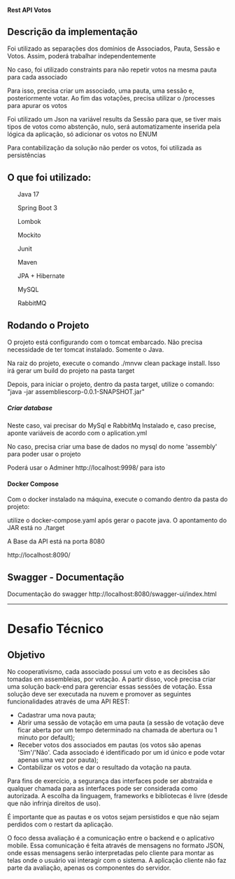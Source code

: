 #### Rest API Votos

<h2>Descrição da implementação</h2>
<p> Foi utilizado as separações dos domínios de Associados, Pauta, Sessão e Votos. Assim, poderá trabalhar independentemente </p>
<p> No caso, foi utilizado constraints para não repetir votos na mesma pauta para cada associado </p>
<p> Para isso, precisa criar um associado, uma pauta, uma sessão e, posteriormente votar. Ao fim das votações, precisa utilizar o /processes
para apurar os votos </p>
<p> Foi utilizado um Json na variável results da Sessão para que, se tiver mais tipos de votos como abstenção, nulo, será automatizamente inserida 
pela lógica da aplicação, só adicionar os votos no ENUM</p>
<p> Para contabilização da solução não perder os votos, foi utilizada as persistências </p>

<h2>O que foi utilizado:</h2>

<ul>Java 17</ul>
<ul>Spring Boot 3</ul>
<ul>Lombok</ul>
<ul>Mockito</ul>
<ul>Junit</ul>
<ul>Maven</ul>
<ul>JPA + Hibernate</ul>
<ul>MySQL</ul>
<ul>RabbitMQ</ul>

<h2>Rodando o Projeto</h2>

<p>O projeto está configurando com o tomcat embarcado. Não precisa necessidade de ter tomcat instalado. Somente o Java.</p>
<p>Na raiz do projeto, execute o comando ./mnvw clean package install. Isso irá gerar um build do projeto na pasta target</p>
<p>Depois, para iniciar o projeto, dentro da pasta target, utilize o comando: "java -jar assembliescorp-0.0.1-SNAPSHOT.jar"

<h5> Criar database </h5>
<p>Neste caso, vai precisar do MySql e RabbitMq Instalado e, caso precise, aponte variáveis de acordo com o aplication.yml</p>
<p> No caso, precisa criar uma base de dados no mysql do nome 'assembly' para poder usar o projeto </p>
<p> Poderá usar o Adminer http://localhost:9998/ para isto </p>

<h4> Docker Compose </h4>
<p>Com o docker instalado na máquina, execute o comando dentro da pasta do projeto:<p>
<p>utilize o docker-compose.yaml após gerar o pacote java. O apontamento do JAR está no ./target</p>


<p>A Base da API está na porta 8080</p>

http://localhost:8090/

<h2>Swagger - Documentação</h2>

<p>Documentação do swagger http://localhost:8080/swagger-ui/index.html</p>


---

# Desafio Técnico
## Objetivo
No cooperativismo, cada associado possui um voto e as decisões são tomadas em assembleias, por votação. A partir disso, você precisa criar uma solução back-end para gerenciar essas sessões de votação. Essa solução deve ser executada na nuvem e promover as seguintes funcionalidades através de uma API REST:
- Cadastrar uma nova pauta;
- Abrir uma sessão de votação em uma pauta (a sessão de votação deve ficar aberta por um tempo determinado na chamada de abertura ou 1 minuto por default);
- Receber votos dos associados em pautas (os votos são apenas 'Sim'/'Não'. Cada associado é identificado por um id único e pode votar apenas uma vez por pauta);
- Contabilizar os votos e dar o resultado da votação na pauta.

Para fins de exercício, a segurança das interfaces pode ser abstraída e qualquer chamada para as interfaces pode ser considerada como autorizada. A escolha da linguagem, frameworks e bibliotecas é livre (desde que não infrinja direitos de uso).

É importante que as pautas e os votos sejam persistidos e que não sejam perdidos com o restart da aplicação.

O foco dessa avaliação é a comunicação entre o backend e o aplicativo mobile. Essa comunicação é feita através de mensagens no formato JSON, onde essas mensagens serão interpretadas pelo cliente para montar as telas onde o usuário vai interagir com o sistema. A aplicação cliente não faz parte da avaliação, apenas os componentes do servidor. 

